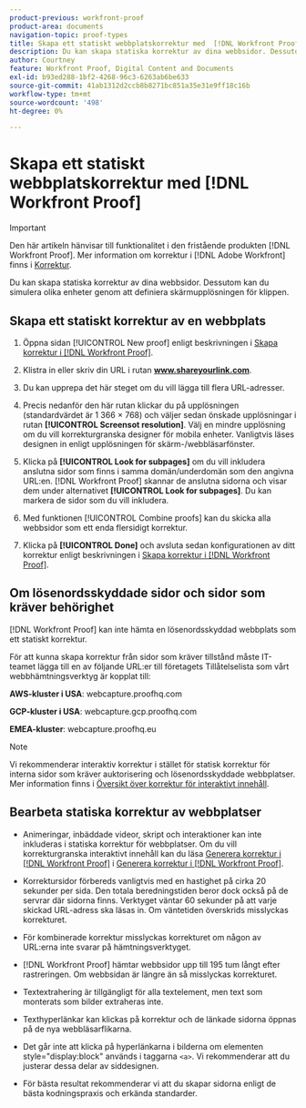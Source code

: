 ```yaml
---
product-previous: workfront-proof
product-area: documents
navigation-topic: proof-types
title: Skapa ett statiskt webbplatskorrektur med  [!DNL Workfront Proof]
description: Du kan skapa statiska korrektur av dina webbsidor. Dessutom kan du simulera olika enheter genom att definiera skärmupplösningen för klippen.
author: Courtney
feature: Workfront Proof, Digital Content and Documents
exl-id: b93ed288-1bf2-4268-96c3-6263ab6be633
source-git-commit: 41ab1312d2ccb8b8271bc851a35e31e9ff18c16b
workflow-type: tm+mt
source-wordcount: '498'
ht-degree: 0%

---
```


# Skapa ett statiskt webbplatskorrektur med [!DNL Workfront Proof]

>[!IMPORTANT]
>
>Den här artikeln hänvisar till funktionalitet i den fristående produkten [!DNL Workfront Proof]. Mer information om korrektur i [!DNL Adobe Workfront] finns i [Korrektur](../../../review-and-approve-work/proofing/proofing.md).

Du kan skapa statiska korrektur av dina webbsidor. Dessutom kan du simulera olika enheter genom att definiera skärmupplösningen för klippen.

## Skapa ett statiskt korrektur av en webbplats

1. Öppna sidan [!UICONTROL New proof] enligt beskrivningen i [Skapa korrektur i [!DNL Workfront Proof]](../../../workfront-proof/wp-work-proofsfiles/create-proofs-and-files/generate-proofs.md).
1. Klistra in eller skriv din URL i rutan **www.shareyourlink.com**.
1. Du kan upprepa det här steget om du vill lägga till flera URL-adresser.
1. Precis nedanför den här rutan klickar du på upplösningen (standardvärdet är 1 366 × 768) och väljer sedan önskade upplösningar i rutan **[!UICONTROL Screensot resolution]**.
Välj en mindre upplösning om du vill korrekturgranska designer för mobila enheter. Vanligtvis läses designen in enligt upplösningen för skärm-/webbläsarfönster.

1. Klicka på **[!UICONTROL Look for subpages]** om du vill inkludera anslutna sidor som finns i samma domän/underdomän som den angivna URL:en.
   [!DNL Workfront Proof] skannar de anslutna sidorna och visar dem under alternativet **[!UICONTROL Look for subpages]**. Du kan markera de sidor som du vill inkludera.

1. Med funktionen [!UICONTROL Combine proofs] kan du skicka alla webbsidor som ett enda flersidigt korrektur.
1. Klicka på **[!UICONTROL Done]** och avsluta sedan konfigurationen av ditt korrektur enligt beskrivningen i [Skapa korrektur i [!DNL Workfront Proof]](../../../workfront-proof/wp-work-proofsfiles/create-proofs-and-files/generate-proofs.md).

## Om lösenordsskyddade sidor och sidor som kräver behörighet

[!DNL Workfront Proof] kan inte hämta en lösenordsskyddad webbplats som ett statiskt korrektur.

För att kunna skapa korrektur från sidor som kräver tillstånd måste IT-teamet lägga till en av följande URL:er till företagets Tillåtelselista som vårt webbhämtningsverktyg är kopplat till:

**AWS-kluster i USA**: webcapture.proofhq.com

**GCP-kluster i USA**: webcapture.gcp.proofhq.com

**EMEA-kluster**: webcapture.proofhq.eu

>[!NOTE]
>
>Vi rekommenderar interaktiv korrektur i stället för statisk korrektur för interna sidor som kräver auktorisering och lösenordsskyddade webbplatser. Mer information finns i [Översikt över korrektur för interaktivt innehåll](../../../review-and-approve-work/proofing/proofing-overview/interactive-content-proofs.md).

## Bearbeta statiska korrektur av webbplatser

* Animeringar, inbäddade videor, skript och interaktioner kan inte inkluderas i statiska korrektur för webbplatser. Om du vill korrekturgranska interaktivt innehåll kan du läsa [Generera korrektur i [!DNL Workfront Proof]](../../../workfront-proof/wp-work-proofsfiles/create-proofs-and-files/generate-proofs.md) i [Generera korrektur i [!DNL Workfront Proof]](../../../workfront-proof/wp-work-proofsfiles/create-proofs-and-files/generate-proofs.md).

* Korrektursidor förbereds vanligtvis med en hastighet på cirka 20 sekunder per sida. Den totala beredningstiden beror dock också på de servrar där sidorna finns. Verktyget väntar 60 sekunder på att varje skickad URL-adress ska läsas in. Om väntetiden överskrids misslyckas korrekturet.
* För kombinerade korrektur misslyckas korrekturet om någon av URL:erna inte svarar på hämtningsverktyget.
* [!DNL Workfront Proof] hämtar webbsidor upp till 195 tum långt efter rastreringen. Om webbsidan är längre än så misslyckas korrekturet.
* Textextrahering är tillgängligt för alla textelement, men text som monterats som bilder extraheras inte.
* Texthyperlänkar kan klickas på korrektur och de länkade sidorna öppnas på de nya webbläsarflikarna.
* Det går inte att klicka på hyperlänkarna i bilderna om elementen style=&quot;display:block&quot; används i taggarna `<a>`. Vi rekommenderar att du justerar dessa delar av siddesignen.
* För bästa resultat rekommenderar vi att du skapar sidorna enligt de bästa kodningspraxis och erkända standarder.
